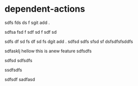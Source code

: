 # dependent-actions

sdfs
fds
ds
f
sgit add .

sdfsa
fsd
f
sdf
sd
f
sdf
sd

sdfs
df
sd
fs
df
sd
fs
dgit add .
sdfsd
sdfs
sfsd
sf
dsfsdfsfsddfs

sdfasklj
hellow
this is anew feature
sdfsdfs

sdfsd
sdfsdfs

ssdfsdfs

sdfsdf
sadfasd

